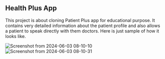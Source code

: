 ## Health Plus App ##

This project is about cloning Patient Plus app for educational purpose. It contains very detailed information about the patient profile and also allows a patient to speak directly 
with them doctors. Here is just sample of how it looks like.


![Screenshot from 2024-06-03 08-10-10](https://github.com/Billy272/Health_Plus/assets/98650586/6dca7715-d270-45b0-b4f0-1ace7e2b50d2)
![Screenshot from 2024-06-03 08-10-31](https://github.com/Billy272/Health_Plus/assets/98650586/d5751504-d1fd-4edd-83dc-3888bb5eae8b)

